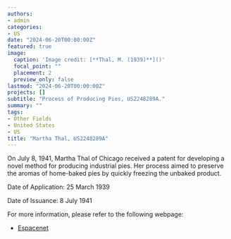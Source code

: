```yaml
---
authors:
- admin
categories:
- US
date: "2024-06-20T00:00:00Z"
featured: true
image:
  caption: 'Image credit: [**Thal, M. (1939)**]()'
  focal_point: ""
  placement: 2
  preview_only: false
lastmod: "2024-06-20T00:00:00Z"
projects: []
subtitle: "Process of Producing Pies, US2248289A."
summary: ""
tags:
- Other Fields
- United States
- US
title: "Martha Thal, US2248289A"
---
```


On July 8, 1941, Martha Thal of Chicago received a patent for developing a novel method for producing industrial pies. Her process aimed to preserve the aromas of home-baked pies by quickly freezing the unbaked product.

Date of Application: 25 March 1939

Date of Issuance: 8 July 1941

For more information, please refer to the following webpage: 

- [Espacenet](https://worldwide.espacenet.com/patent/search/family/023004928/publication/US2248289A?q=pn%3DUS2248289A)
